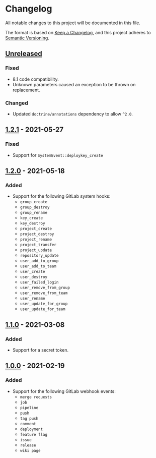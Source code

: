 # Changelog
All notable changes to this project will be documented in this file.

The format is based on [Keep a Changelog](https://keepachangelog.com/en/1.0.0/),
and this project adheres to [Semantic Versioning](https://semver.org/spec/v2.0.0.html).

## [Unreleased]
### Fixed
- 8.1 code compatibility.
- Unknown parameters caused an exception to be thrown on replacement.

### Changed
- Updated `doctrine/annotations` dependency to allow `^2.0`.

## [1.2.1] - 2021-05-27
### Fixed
- Support for `SystemEvent::deploykey_create`

## [1.2.0] - 2021-05-18
### Added
- Support for the following GitLab system hooks:
  - `group_create`
  - `group_destroy`
  - `group_rename`
  - `key_create`
  - `key_destroy`
  - `project_create`
  - `project_destroy`
  - `project_rename`
  - `project_transfer`
  - `project_update`
  - `repository_update`
  - `user_add_to_group`
  - `user_add_to_team`
  - `user_create`
  - `user_destroy`
  - `user_failed_login`
  - `user_remove_from_group`
  - `user_remove_from_team`
  - `user_rename`
  - `user_update_for_group`
  - `user_update_for_team`

## [1.1.0] - 2021-03-08
### Added
- Support for a secret token.

## [1.0.0] - 2021-02-19
### Added
- Support for the following GitLab webhook events:
  - `merge requests`
  - `job`
  - `pipeline`
  - `push`
  - `tag push`
  - `comment`
  - `deployment`
  - `feature flag`
  - `issue`
  - `release`
  - `wiki page`

[Unreleased]: https://github.com/iwink/gitlab-webhook-bundle/compare/v1.2.1...main
[1.2.1]: https://github.com/iwink/gitlab-webhook-bundle/compare/v1.2.0...v1.2.1
[1.2.0]: https://github.com/iwink/gitlab-webhook-bundle/compare/v1.1.0...v1.2.0
[1.1.0]: https://github.com/iwink/gitlab-webhook-bundle/compare/v1.0.0...v1.1.0
[1.0.0]: https://github.com/iwink/gitlab-webhook-bundle/releases/tag/v1.0.0
